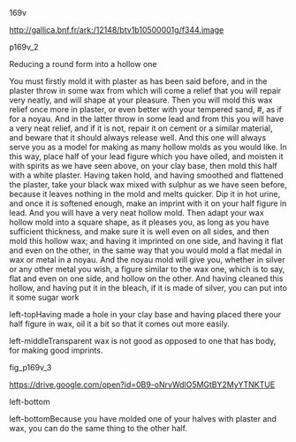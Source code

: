 169v

http://gallica.bnf.fr/ark:/12148/btv1b10500001g/f344.image



p169v_2

Reducing a round form into a hollow one

You must firstly mold it with plaster as has been said before, and in the plaster throw in some wax from which will come a relief that you will repair very neatly, and will shape at your pleasure.  Then you will mold this wax relief once more in plaster, or even better with your tempered sand, #, as if for a noyau.  And in the latter throw in some lead and from this you will have a very neat relief, and if it is not, repair it on cement or a similar material, and beware that it should always release well.  And this one will always serve you as a model for making as many hollow molds as you would like.  In this way, place half of your lead figure which you have oiled, and moisten it with spirits as we have seen above, on your clay base, then mold this half with a white plaster.  Having taken hold, and having smoothed and flattened the plaster, take your black wax mixed with sulphur as we have seen before, because it leaves nothing in the mold and melts quicker.  Dip it in hot urine, and once it is softened enough, make an imprint with it on your half figure in lead.  And you will have a very neat hollow mold.  Then adapt your wax hollow mold into a square shape, as it pleases you, as long as you have sufficient thickness, and make sure it is well even on all sides, and then mold this hollow wax; and having it imprinted on one side, and having it flat and even on the other, in the same way that you would mold a flat medal in wax or metal in a noyau.  And the noyau mold will give you, whether in silver or any other metal you wish, a figure similar to the wax one, which is to say, flat and even on one side, and hollow on the other.  And having cleaned this hollow, and having put it in the bleach, if it is made of silver, you can put into it some sugar work

left-topHaving made a hole in your clay base and having placed there your half figure in wax, oil it a bit so that it comes out more easily.

 

left-middleTransparent wax is not good as opposed to one that has body, for making good imprints.

 



fig_p169v_3

https://drive.google.com/open?id=0B9-oNrvWdlO5MGtBY2MyYTNKTUE

left-bottom

 

left-bottomBecause you have molded one of your halves with plaster and wax, you can do the same thing to the other half.


